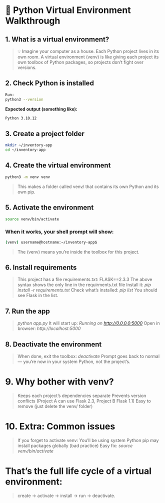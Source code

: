 # 🐍 Python Virtual Environment Walkthrough

## 1. What is a virtual environment?

>💡 Imagine your computer as a house. Each Python project lives in its own room.
> A virtual environment (venv) is like giving each project its own toolbox of Python packages, so projects don’t fight over versions.

## 2. Check Python is installed

```Bash
Run:
python3 --version
```

**Expected output (something like):**
```Bash
Python 3.10.12
```

## 3. Create a project folder
```Bash
mkdir ~/inventory-app
cd ~/inventory-app
```

## 4. Create the virtual environment
```Bash
python3 -m venv venv
```

> This makes a folder called venv/ that contains its own Python and its own pip.

## 5. Activate the environment
```Bash
source venv/bin/activate
```

### When it works, your shell prompt will show:

```Bash
(venv) username@hostname:~/inventory-app$
```

> The (venv) means you’re inside the toolbox for this project.

## 6. Install requirements

> This project has a file requirements.txt:
> FLASK==2.3.3
> The above syntax shows the only line in the requirments.txt file
> Install it: *pip install -r requirements.txt*
> Check what’s installed:
> *pip list*
> You should see Flask in the list.

## 7. Run the app

> *python app.py* 
> It will start up:
> *Running on http://0.0.0.0:5000*
> Open in browser:
> *http://localhost:5000*

## 8. Deactivate the environment

> When done, exit the toolbox:
> *deactivate*
> Prompt goes back to normal — you’re now in your system Python, not the project’s.


# 9. Why bother with venv?

> Keeps each project’s dependencies separate
> Prevents version conflicts (Project A can use Flask 2.3, Project B Flask 1.1)
> Easy to remove (just delete the venv/ folder)


# 10. Extra: Common issues

> If you forget to activate venv:
> You’ll be using system Python
> pip may install packages globally (bad practice) 
> Easy fix: *source venv/bin/activate*

# That’s the full life cycle of a virtual environment:

> create → activate → install → run → deactivate.
